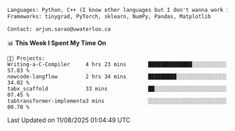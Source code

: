 ```txt
Languages: Python, C++ (I know other languages but I don't wanna work in em)
Frameworks: tinygrad, PyTorch, sklearn, NumPy, Pandas, Matplotlib

Contact: arjun.sarao@uwaterloo.ca
```

<!--START_SECTION:waka-->
📊 **This Week I Spent My Time On** 

```text
🐱‍💻 Projects: 
Writing-a-C-Compiler     4 hrs 23 mins       ██████████████░░░░░░░░░░░   57.83 % 
newcode-langflow         2 hrs 34 mins       █████████░░░░░░░░░░░░░░░░   34.02 % 
tabx_scaffold            33 mins             ██░░░░░░░░░░░░░░░░░░░░░░░   07.45 % 
tabtransformer-implementa3 mins              ░░░░░░░░░░░░░░░░░░░░░░░░░   00.70 % 
```


 Last Updated on 11/08/2025 01:04:49 UTC
<!--END_SECTION:waka-->
